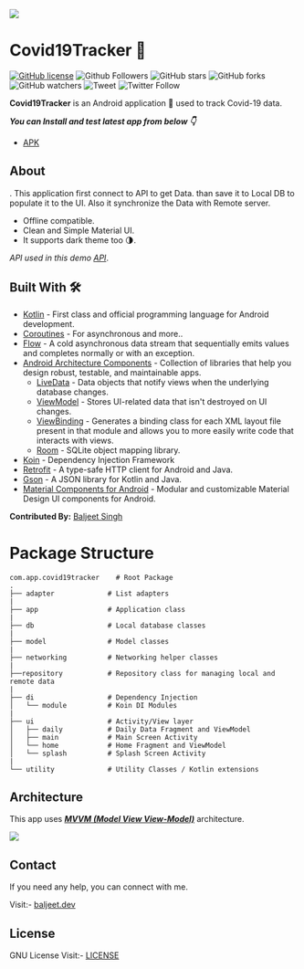 ![](https://github.com/iambaljeet/Covid19Tracker/blob/master/art/covid19Updates.png)

# Covid19Tracker 🦠

[![GitHub license](https://img.shields.io/github/license/iambaljeet/Covid19Tracker)](LICENSE)
![Github Followers](https://img.shields.io/github/followers/iambaljeet?label=Follow&style=social)
![GitHub stars](https://img.shields.io/github/stars/iambaljeet/Covid19Tracker)
![GitHub forks](https://img.shields.io/github/forks/iambaljeet/Covid19Tracker)
![GitHub watchers](https://img.shields.io/github/watchers/iambaljeet/Covid19Tracker?style=social)
![Tweet](	https://img.shields.io/twitter/url?url=https%3A%2F%2Fgithub.com%2Fiambaljeet%2FCovid19Tracker)
![Twitter Follow](https://img.shields.io/twitter/follow/yetanotherdev_?label=Follow&style=social)

**Covid19Tracker** is an Android application 📱 used to track Covid-19 data. 

***You can Install and test latest app from below 👇***

- [APK](https://github.com/iambaljeet/Covid19Tracker/blob/master/apk/Covid19Tracker.apk)

## About
. This application first connect to API to get Data. than save it to Local DB to populate it to the UI.
Also it synchronize the Data with Remote server.
- Offline compatible. 
- Clean and Simple Material UI.
- It supports dark theme too 🌗.

*API used in this demo [API](https://covid19.mathdro.id/api)*.

## Built With 🛠
- [Kotlin](https://kotlinlang.org/) - First class and official programming language for Android development.
- [Coroutines](https://kotlinlang.org/docs/reference/coroutines-overview.html) - For asynchronous and more..
- [Flow](https://kotlin.github.io/kotlinx.coroutines/kotlinx-coroutines-core/kotlinx.coroutines.flow/-flow/) - A cold asynchronous data stream that sequentially emits values and completes normally or with an exception.
- [Android Architecture Components](https://developer.android.com/topic/libraries/architecture) - Collection of libraries that help you design robust, testable, and maintainable apps.
  - [LiveData](https://developer.android.com/topic/libraries/architecture/livedata) - Data objects that notify views when the underlying database changes.
  - [ViewModel](https://developer.android.com/topic/libraries/architecture/viewmodel) - Stores UI-related data that isn't destroyed on UI changes. 
  - [ViewBinding](https://developer.android.com/topic/libraries/view-binding) - Generates a binding class for each XML layout file present in that module and allows you to more easily write code that interacts with views.
  - [Room](https://developer.android.com/topic/libraries/architecture/room) - SQLite object mapping library.
- [Koin](https://insert-koin.io/) - Dependency Injection Framework
- [Retrofit](https://square.github.io/retrofit/) - A type-safe HTTP client for Android and Java.
- [Gson](https://github.com/google/gson) - A JSON library for Kotlin and Java.
- [Material Components for Android](https://github.com/material-components/material-components-android) - Modular and customizable Material Design UI components for Android.

**Contributed By:** [Baljeet Singh](https://github.com/iambaljeet/)

# Package Structure
    
    com.app.covid19tracker    # Root Package
    .
    ├── adapter             # List adapters
    |
    ├── app                 # Application class
    |
    ├── db                  # Local database classes
    |
    ├── model               # Model classes
    |
    ├── networking          # Networking helper classes
    |
    ├──repository           # Repository class for managing local and remote data
    |
    ├── di                  # Dependency Injection 
    │   └── module          # Koin DI Modules
    |
    ├── ui                  # Activity/View layer
    │   ├── daily           # Daily Data Fragment and ViewModel
    │   ├── main            # Main Screen Activity
    │   └── home            # Home Fragment and ViewModel
    │   └── splash          # Splash Screen Activity
    |
    └── utility             # Utility Classes / Kotlin extensions


## Architecture
This app uses [***MVVM (Model View View-Model)***](https://developer.android.com/jetpack/docs/guide#recommended-app-arch) architecture.

![](https://developer.android.com/topic/libraries/architecture/images/final-architecture.png)

## Contact
If you need any help, you can connect with me.

Visit:- [baljeet.dev](https://baljeet.dev)

## License

GNU License Visit:- [LICENSE](https://github.com/iambaljeet/Covid19Tracker/blob/master/LICENSE)
